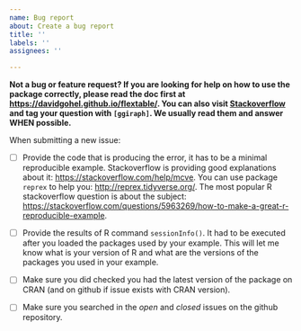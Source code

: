 ```yaml
---
name: Bug report
about: Create a bug report
title: ''
labels: ''
assignees: ''

---
```


**Not a bug or feature request? If you are looking for help on how to use the 
package correctly, please read the doc first at https://davidgohel.github.io/flextable/. 
You can also visit [Stackoverflow](https://stackoverflow.com/questions/tagged/ggiraph) 
and tag your question with `[ggiraph]`. We usually read them and answer WHEN possible.**  

When submitting a new issue:

- [ ] Provide the code that is producing the error, it has to be a minimal reproducible example.
Stackoverflow is providing good explanations about it: https://stackoverflow.com/help/mcve. You can use package `reprex` to help you: http://reprex.tidyverse.org/. The most popular R stackoverflow question is about the subject: https://stackoverflow.com/questions/5963269/how-to-make-a-great-r-reproducible-example.

- [ ] Provide the results of R command `sessionInfo()`. It had to be executed after you loaded the packages used by your example. This will let me know what is your version of R and what are the versions of the packages you used in your example. 

- [ ] Make sure you did checked you had the latest version of the package on CRAN (and on github if issue exists with CRAN version).

- [ ] Make sure you searched in the *open* and *closed* issues on the github repository.
